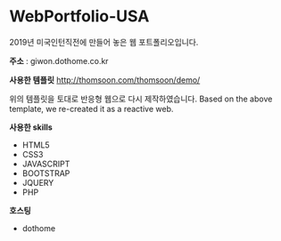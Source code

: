 # WebPortfolio-USA
 2019년 미국인턴직전에 만들어 놓은 웹 포트폴리오입니다.

**주소** : giwon.dothome.co.kr

**사용한 템플릿**
http://thomsoon.com/thomsoon/demo/

위의 템플릿을 토대로 반응형 웹으로 다시 제작하였습니다.
Based on the above template, we re-created it as a reactive web.

**사용한 skills**
- HTML5
- CSS3
- JAVASCRIPT
- BOOTSTRAP
- JQUERY
- PHP

**호스팅**
- dothome
